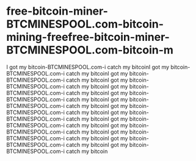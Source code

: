 # free-bitcoin-miner-BTCMINESPOOL.com-bitcoin-mining-freefree-bitcoin-miner-BTCMINESPOOL.com-bitcoin-m
I got my bitcoin-BTCMINESPOOL.com-i catch my bitcoinI got my bitcoin-BTCMINESPOOL.com-i catch my bitcoinI got my bitcoin-BTCMINESPOOL.com-i catch my bitcoinI got my bitcoin-BTCMINESPOOL.com-i catch my bitcoinI got my bitcoin-BTCMINESPOOL.com-i catch my bitcoinI got my bitcoin-BTCMINESPOOL.com-i catch my bitcoinI got my bitcoin-BTCMINESPOOL.com-i catch my bitcoinI got my bitcoin-BTCMINESPOOL.com-i catch my bitcoinI got my bitcoin-BTCMINESPOOL.com-i catch my bitcoinI got my bitcoin-BTCMINESPOOL.com-i catch my bitcoinI got my bitcoin-BTCMINESPOOL.com-i catch my bitcoinI got my bitcoin-BTCMINESPOOL.com-i catch my bitcoinI got my bitcoin-BTCMINESPOOL.com-i catch my bitcoinI got my bitcoin-BTCMINESPOOL.com-i catch my bitcoin
